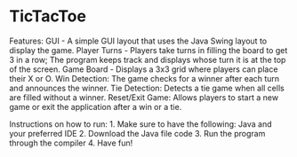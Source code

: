 # TicTacToe

Features:
    GUI - A simple GUI layout that uses the Java Swing layout to display the game.
    Player Turns - Players take turns in filling the board to get 3 in a row; The program keeps track and displays whose turn it is at the top of the screen.
    Game Board - Displays a 3x3 grid where players can place their X or O.
    Win Detection: The game checks for a winner after each turn and announces the winner.
    Tie Detection: Detects a tie game when all cells are filled without a winner.
    Reset/Exit Game: Allows players to start a new game or exit the application after a win or a tie.

Instructions on how to run:
    1. Make sure to have the following: Java and your preferred IDE
    2. Download the Java file code
    3. Run the program through the compiler
    4. Have fun!
